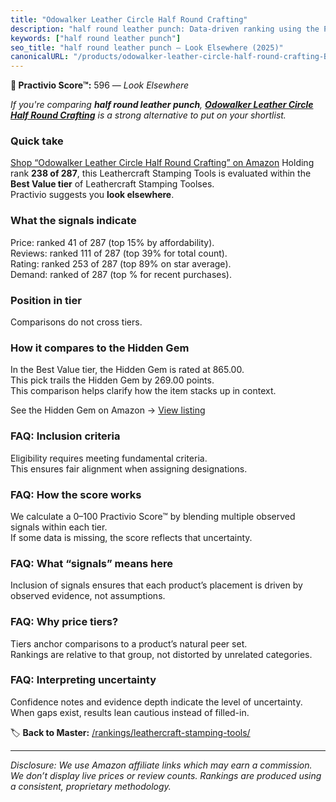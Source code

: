 ```yaml
---
title: "Odowalker Leather Circle Half Round Crafting"
description: "half round leather punch: Data-driven ranking using the Practivio Score™. Positioned by quality, value, demand, findability, momentum."
keywords: ["half round leather punch"]
seo_title: "half round leather punch — Look Elsewhere (2025)"
canonicalURL: "/products/odowalker-leather-circle-half-round-crafting-B07PLZ341R/"
---
```


**🚫 Practivio Score™:** 596 — _Look Elsewhere_


*If you're comparing **half round leather punch**, **[Odowalker Leather Circle Half Round Crafting](https://www.amazon.com/dp/B07PLZ341R?tag=practivio-20)** is a strong alternative to put on your shortlist.*
### Quick take
[Shop “Odowalker Leather Circle Half Round Crafting” on Amazon](https://www.amazon.com/dp/B07PLZ341R?tag=practivio-20)
Holding rank **238 of 287**, this Leathercraft Stamping Tools is evaluated within the **Best Value tier** of Leathercraft Stamping Toolses.  
Practivio suggests you **look elsewhere**.

### What the signals indicate
Price: ranked 41 of 287 (top 15% by affordability).  
Reviews: ranked 111 of 287 (top 39% for total count).  
Rating: ranked 253 of 287 (top 89% on star average).  
Demand: ranked  of 287 (top % for recent purchases).

### Position in tier
Comparisons do not cross tiers.

### How it compares to the Hidden Gem
In the Best Value tier, the Hidden Gem is rated at 865.00.  
This pick trails the Hidden Gem by 269.00 points.  
This comparison helps clarify how the item stacks up in context.  

See the Hidden Gem on Amazon → [View listing](https://www.amazon.com/dp/B014549SNG?tag=practivio-20)

### FAQ: Inclusion criteria
Eligibility requires meeting fundamental criteria.  
This ensures fair alignment when assigning designations.

### FAQ: How the score works
We calculate a 0–100 Practivio Score™ by blending multiple observed signals within each tier.  
If some data is missing, the score reflects that uncertainty.

### FAQ: What “signals” means here
Inclusion of signals ensures that each product’s placement is driven by observed evidence, not assumptions.

### FAQ: Why price tiers?
Tiers anchor comparisons to a product’s natural peer set.  
Rankings are relative to that group, not distorted by unrelated categories.

### FAQ: Interpreting uncertainty
Confidence notes and evidence depth indicate the level of uncertainty.  
When gaps exist, results lean cautious instead of filled-in.


🏷️ **Back to Master:** [/rankings/leathercraft-stamping-tools/](/rankings/leathercraft-stamping-tools/)

---
_Disclosure: We use Amazon affiliate links which may earn a commission. We don’t display live prices or review counts. Rankings are produced using a consistent, proprietary methodology._

